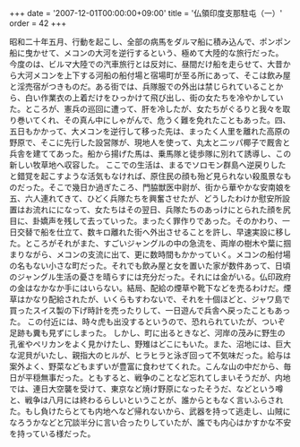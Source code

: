 +++
date = '2007-12-01T00:00:00+09:00'
title = '仏領印度支那駐屯（一）'
order = 42
+++

昭和二十年五月、行動を起こし、全部の病馬をダルマ船に積み込んで、ポンポン船に曳かせて、メコンの大河を逆行するという、極めて大陸的な旅行だった。
今度のは、ビルマ大陸での汽車旅行とは反対に、昼間だけ船を走らせて、大昔から大河メコンを上下する河船の船付場と宿場町が至る所にあって、そこは飲み屋と淫売宿がつきものだ。ある街では、兵隊服での外出は禁じられていることから、白い作業衣の上着だけをひっかけて飛び出し、街の女たちを冷やかしていた。ところが、憲兵の巡回に遭って、肝を冷したが、女たちがぐるりと我々を取り巻いてくれ、その真ん中にしゃがんで、危うく難を免れたこともあった。四、五日もかかって、大メコンを逆行して移った先は、まったく人里を離れた高原の野原で、そこに先行した設営隊が、現地人を使って、丸太と二ッパ椰子で厩舎と兵舎を建ててあった。船から揚げた馬は、乗馬隊と徒歩隊に別れて誘導し、この新しい牧草地へ収容した。
ここでの生活は、まるでソロモン群島へ逆戻りしたと錯覚を起こすような活気もなければ、原住民の顔も殆ど見られない殺風景なものだった。そこで幾日か過ぎたころ、門脇獣医中尉が、街から華やかな安南娘を五、六人連れてきて、ひどく兵隊たちを興奮させたが、どうしたわけか慰安所設置はお流れにになって、女たちはその翌日、兵隊たちのあっけにとられた顔を尻目に、卦嬌声を残して去っていった。まったく罪作りであった。そのかわり、一日交替で船を仕立て、数キロ離れた街へ外出させることを許し、早速実設に移した。ところがそれがまた、すごいジャングルの中の急流を、両岸の樹木や葉に掴まりながら、メコンの支流に出て、更に数時間もかかっていく。メコンの船付場の名もない小さな町だった。それでも飲み屋と女を置いた家が数件あって、日頃のジャングル生活の憂さを晴らすには充分だった。それには金がいる。仏印政府の金はなかなか手にはいらない。結局、配給の煙草や靴下などを売るわけだ。煙草はかなり配給されたが、いくらもすわないで、それを十個ほどと、ジャワ島で買ったスイス製の下げ時計を売ったりして、一日遊んで兵舎へ戻ったこともあった。
この付近には、時々虎も出没するというので、恐れられていたが、ついぞ足跡も糞も見ずにしまった。
しかし、町に出るときなど、河岸の茂みに野生の孔雀やペリカンをよく見かけたし、野雉はどこにもいた。また、沼地には、巨大な泥貝がいたし、親指大のヒルが、ヒラヒラと泳ぎ回って不気味だった。給与は案外よく、野菜などもまずいが豊富に食わせてくれた。こんな山の中だから、毎日が平穏無事だった。ともすると、戦争のことなど忘れてしまいそうだが、内地では、連日大空襲を受けて、東京など焼け野原になったそうだ、などという噂と、戦争は八月には終わるらしいということが、誰からともなく言いふらされた。もし負けたらとても内地へなど帰れないから、武器を持って逃走し、山賊になろうかなどと冗談半分に言い合ったりしていたが、誰でも内心はかすかな不安を持っている様だった。
